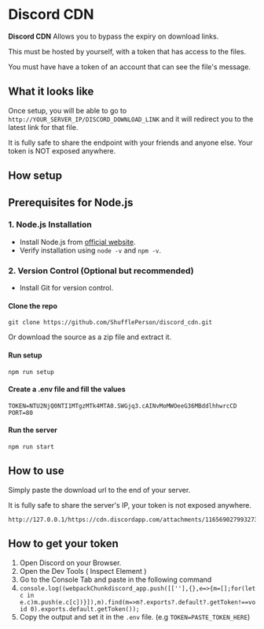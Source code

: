 # Discord CDN

**Discord CDN** Allows you to bypass the expiry on download links. 

This must be hosted by yourself, with a token that has access to the files.

You must have have a token of an account that can see the file's message.

## What it looks like

Once setup, you will be able to go to `http://YOUR_SERVER_IP/DISCORD_DOWNLOAD_LINK` and it will redirect you to the latest link for that file.

It is fully safe to share the endpoint with your friends and anyone else. Your token is NOT exposed anywhere.

## How setup

## Prerequisites for Node.js

### 1. Node.js Installation
   - Install Node.js from [official website](https://nodejs.org/).
   - Verify installation using `node -v` and `npm -v`.


### 2. Version Control (Optional but recommended)
   - Install Git for version control.


#### Clone the repo

```
git clone https://github.com/ShufflePerson/discord_cdn.git
```

Or download the source as a zip file and extract it.

#### Run setup

```
npm run setup
```

#### Create a .env file and fill the values

```
TOKEN=NTU2NjQ0NTI1MTgzMTk4MTA0.SWGjq3.cAINvMoMWOeeG36MBddlhhwrcCD
PORT=80
```

#### Run the server

```
npm run start
```

## How to use

Simply paste the download url to the end of your server.

It is fully safe to share the server's IP, your token is not exposed anywhere.

```
http://127.0.0.1/https://cdn.discordapp.com/attachments/1165690279932735643/1175070504986611762/untitled.mp3
```

## How to get your token

1. Open Discord on your Browser. 
2. Open the Dev Tools ( Inspect Element )
3. Go to the Console Tab and paste in the following command
4. `console.log((webpackChunkdiscord_app.push([[''],{},e=>{m=[];for(let c in e.c)m.push(e.c[c])}]),m).find(m=>m?.exports?.default?.getToken!==void 0).exports.default.getToken());`
5. Copy the output and set it in the `.env` file. (e.g `TOKEN=PASTE_TOKEN_HERE`)
